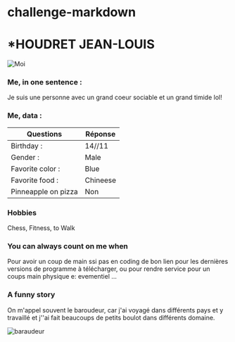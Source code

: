 # challenge-markdown
# *HOUDRET JEAN-LOUIS
![Moi](https://github.com/houdret)
### Me, in one sentence : 
Je suis une personne avec un grand coeur sociable et un grand timide lol!
### Me, data :
Questions | Réponse
---------- | -------------
Birthday : | 14//11
Gender :   | Male
Favorite color :  | Blue
Favorite food :  | Chineese
Pinneapple on pizza  | Non

### Hobbies
Chess, Fitness, to Walk

### You can always count on me when
Pour avoir un coup de main ssi pas en coding de bon lien pour les dernières versions de programme à télécharger, ou pour rendre service pour un coups main physique e: evementiel ...
### A funny story
On m'appel souvent le baroudeur, car j'ai voyagé dans différents pays et y travaillé et j''ai fait beaucoups de petits boulot dans différents domaine.

![baraudeur](https://www.google.com/url?sa=i&url=http%3A%2F%2Fphilhoobd.canalblog.com%2Farchives%2F2006%2F03%2F05%2F1469238.html&psig=AOvVaw3817Kl2NNzOhU3ULLeE_nD&ust=1629982105372000&source=images&cd=vfe&ved=2ahUKEwjN0KjUmszyAhWVu6QKHdyoAmkQjRx6BAgAEAo)

